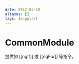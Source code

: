 ```yaml
---
date: 2022-06-10
aliases: []
tags: [angular]
---
```


# CommonModule

提供如 [[ngIf]] 或 [[ngFor]] 等指令。
